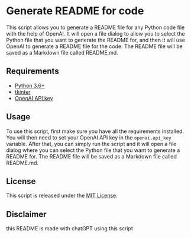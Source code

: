 # Generate README for code

This script allows you to generate a README file for any Python code file with the help of OpenAI. It will open a file dialog to allow you to select the Python file that you want to generate the README for, and then it will use OpenAI to generate a README file for the code. The README file will be saved as a Markdown file called README.md.

## Requirements

- [Python 3.6+](https://www.python.org/downloads/)
- [tkinter](https://docs.python.org/3/library/tkinter.html)
- [OpenAI API key](https://openai.com/api-keys/)

## Usage

To use this script, first make sure you have all the requirements installed. You will then need to set your OpenAI API key in the `openai.api_key` variable. After that, you can simply run the script and it will open a file dialog where you can select the Python file that you want to generate a README for. The README file will be saved as a Markdown file called README.md.

## License

This script is released under the [MIT License](https://opensource.org/licenses/MIT).

## Disclaimer

this README is made with chatGPT using this script
